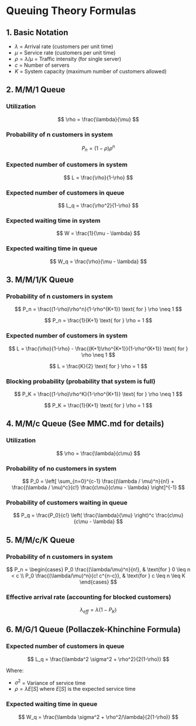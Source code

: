 # Queuing Theory Formulas

## 1. Basic Notation

- $\lambda$ = Arrival rate (customers per unit time)
- $\mu$ = Service rate (customers per unit time)
- $\rho = \lambda/\mu$ = Traffic intensity (for single server)
- $c$ = Number of servers
- $K$ = System capacity (maximum number of customers allowed)

## 2. M/M/1 Queue

### Utilization

$$
\rho = \frac{\lambda}{\mu}
$$

### Probability of n customers in system

$$
P_n = (1-\rho)\rho^n
$$

### Expected number of customers in system

$$
L = \frac{\rho}{1-\rho}
$$

### Expected number of customers in queue

$$
L_q = \frac{\rho^2}{1-\rho}
$$

### Expected waiting time in system

$$
W = \frac{1}{\mu - \lambda}
$$

### Expected waiting time in queue

$$
W_q = \frac{\rho}{\mu - \lambda}
$$

## 3. M/M/1/K Queue

### Probability of n customers in system

$$
P_n = \frac{(1-\rho)\rho^n}{1-\rho^{K+1}} \text{ for } \rho \neq 1
$$

$$
P_n = \frac{1}{K+1} \text{ for } \rho = 1
$$

### Expected number of customers in system

$$
L = \frac{\rho}{1-\rho} - \frac{(K+1)\rho^{K+1}}{1-\rho^{K+1}} \text{ for } \rho \neq 1
$$

$$
L = \frac{K}{2} \text{ for } \rho = 1
$$

### Blocking probability (probability that system is full)

$$
P_K = \frac{(1-\rho)\rho^K}{1-\rho^{K+1}} \text{ for } \rho \neq 1
$$

$$
P_K = \frac{1}{K+1} \text{ for } \rho = 1
$$

## 4. M/M/c Queue (See MMC.md for details)

### Utilization

$$
\rho = \frac{\lambda}{c\mu}
$$

### Probability of no customers in system

$$
P_0 = \left[ \sum_{n=0}^{c-1} \frac{(\lambda / \mu)^n}{n!} + \frac{(\lambda / \mu)^c}{c!} \frac{c\mu}{c\mu - \lambda} \right]^{-1}
$$

### Probability of customers waiting in queue

$$
P_q = \frac{P_0}{c!} \left( \frac{\lambda}{\mu} \right)^c \frac{c\mu}{c\mu - \lambda}
$$

## 5. M/M/c/K Queue

### Probability of n customers in system

$$
P_n =
\begin{cases}
P_0 \frac{(\lambda/\mu)^n}{n!}, & \text{for } 0 \leq n < c \\
P_0 \frac{(\lambda/\mu)^n}{c! c^{n-c}}, & \text{for } c \leq n \leq K
\end{cases}
$$

### Effective arrival rate (accounting for blocked customers)

$$
\lambda_{eff} = \lambda(1-P_K)
$$

## 6. M/G/1 Queue (Pollaczek-Khinchine Formula)

### Expected number of customers in queue

$$
L_q = \frac{\lambda^2 \sigma^2 + \rho^2}{2(1-\rho)}
$$

Where:

- $\sigma^2$ = Variance of service time
- $\rho = \lambda E[S]$ where $E[S]$ is the expected service time

### Expected waiting time in queue

$$
W_q = \frac{\lambda \sigma^2 + \rho^2/\lambda}{2(1-\rho)}
$$
